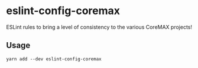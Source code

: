 # eslint-config-coremax

ESLint rules to bring a level of consistency to the various CoreMAX projects!

## Usage

```
yarn add --dev eslint-config-coremax
```
